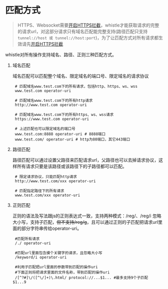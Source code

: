 # 匹配方式

> HTTPS、Websocket需要[开启HTTPS拦截](webui/https.html)，whistle才能获取请求的完整的请求url，对这部分请求只有域名匹配能完整支持(路径匹配只支持`tunnel://host 或 tunnel://host:port`)，为了让匹配方式对所有请求都生效请先[开启HTTPS拦截](webui/https.html)

whistle对所有操作支持域名、路径、正则三种匹配方式。

1. 域名匹配

	域名匹配可以匹配整个域名、限定域名的端口号、限定域名的请求协议

		# 匹配域名www.test.com下的所有请求，包括http、https、ws、wss
		www.test.com operator-uri

		# 匹配域名www.test.com下的所有http请求
		http://www.test.com operator-uri

		# 匹配域名www.test.com下的所有https、ws、wss请求
		https://www.test.com operator-uri
		
		# 上述匹配也可以限定域名的端口号
		www.test.com:8888 operator-uri # 8888端口
		www.test.com/ operator-uri # http为80端口，其它443端口
		
2. 路径匹配

	路径匹配可以通过设置父路径来匹配请求url，父路径也可以去掉请求协议，这样所有请求只要是该路径或该路径下的子路径都可以匹配。
	
		# 限定请求协议，只能匹配http请求
		http://www.test.com/xxx operator-uri
		
		# 匹配指定路径下的所有请求
		www.test.com/xxx operator-uri
		
3. 正则匹配

	正则的语法及写法跟js的正则表达式一致，支持两种模式：/reg/、/reg/i 忽略大小写，支持子匹配，<del>但不支持/reg/g</del>，且可以通过正则的子匹配把请求url里面的部分字符串传给operator-uri。
		
		#匹配所有请求
		/./ operator-uri

		#匹配url里面包含摸个关键字的请求，且忽略大小写
		/keyword/i operator-uri

		#利用子匹配把url里面的参数带到匹配的操作uri
		#下面正则将把请求里面的文件名称，带到匹配的操作uri
		/[^?#]\/([^\/]+)\.html/ protocol://...$1... #最多支持9个子匹配 $1...9

		